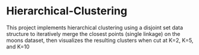 # Hierarchical-Clustering
This project implements hierarchical clustering using a disjoint set data structure to iteratively merge the closest points (single linkage) on the moons dataset, then visualizes the resulting clusters when cut at K=2, K=5, and K=10
